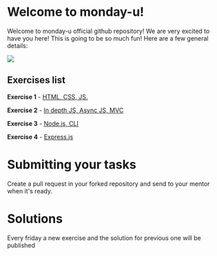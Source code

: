 # Welcome to monday-u!

Welcome to monday-u official github repository! We are very excited to have you here!
This is going to be so much fun! Here are a few general details:

![](https://i.ytimg.com/vi/6_zFLsW7z2E/maxresdefault.jpg)

## Exercises list

**Exercise 1** - [HTML, CSS, JS.](https://github.com/asshishkova/monday-u-exercises/tree/ex4/src/ex1)

**Exercise 2** - [In depth JS, Async JS, MVC](https://github.com/asshishkova/monday-u-exercises/tree/ex4/src/ex2)

**Exercise 3** - [Node.js, CLI](https://github.com/asshishkova/monday-u-exercises/tree/ex4/src/ex3)

**Exercise 4** - [Express.js](https://github.com/asshishkova/monday-u-exercises/tree/ex4/src/ex4)

# Submitting your tasks
Create a pull request in your forked repository and send to your mentor when it's ready.

# Solutions

Every friday a new exercise and the solution for previous one will be published
